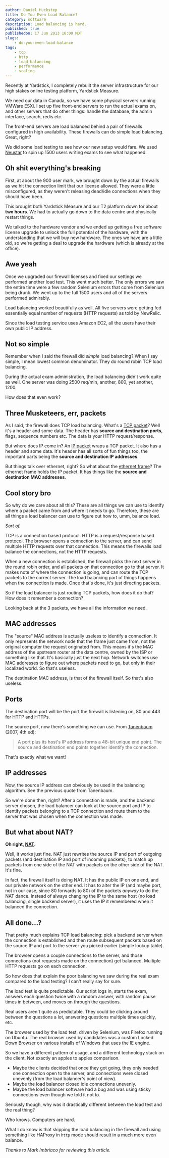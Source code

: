 ```yaml
--- 
author: Daniel Huckstep
title: Do You Even Load Balance?
category: software
description: Load balancing is hard.
published: true
publishedon: 17 Jun 2013 10:00 MDT
slugs: 
    - do-you-even-load-balance
tags: 
    - tcp
    - http
    - load-balancing
    - performance
    - scaling
---
```

Recently at Yardstick, I completely rebuilt the server infrastructure for our high stakes online testing platform, Yardstick Measure.

We need our data in Canada, so we have some physical servers running VMWare ESXi. I set up five front-end servers to run the actual exams on, and other servers that do other things: handle the database, the admin interface, search, redis etc.

The front-end servers are load balanced behind a pair of firewalls configured in high availability. These firewalls can do simple load balancing. Great, right?

We did some load testing to see how our new setup would fare. We used [Neustar](http://www.neustar.biz/enterprise/web-performance/what-is-load-testing#.Uby0sPZAQb4) to spin up 1500 users writing exams to see what happened.

## Oh shit everything's breaking

First, at about the 900 user mark, we brought down by the actual firewalls as we hit the connection limit that our license allowed. They were a little misconfigured, as they weren't releasing dead/idle connections when they should have been.

This brought both Yardstick Measure and our T2 platform down for about **two hours**. We had to actually go down to the data centre and physically restart things.

We talked to the hardware vendor and we ended up getting a free software license upgrade to unlock the full potential of the hardware, with the understanding that we will buy new hardware. The ones we have are a little old, so we're getting a deal to upgrade the hardware (which is already at the office).

## Awe yeah

Once we upgraded our firewall licenses and fixed our settings we performed another load test. This went much better. The only errors we saw the entire time were a few random Selenium errors that come from Selenium being drunk. We went up to the full 1500 users and all of the servers performed admirably.

Load balancing worked beautifully as well. All five servers were getting fed essentially equal number of requests (HTTP requests) as told by NewRelic.

Since the load testing service uses Amazon EC2, all the users have their own public IP address.

## Not so simple

Remember when I said the firewall did *simple* load balancing? When I say simple, I mean lowest common denominator. They do round robin TCP load balancing.

During the actual exam administration, the load balancing didn't work quite as well. One server was doing 2500 req/min, another, 800, yet another, 1200.

How does that even work?

## Three Musketeers, err, packets

As I said, the firewall does TCP load balancing. What's a [TCP packet](http://en.wikipedia.org/wiki/TCP_packet#TCP_segment_structure)? Well it's a header and some data. The header has **source and destination ports**, flags, sequence numbers etc. The data is your HTTP request/response.

But where does IP come in? An [IP packet](http://en.wikipedia.org/wiki/IP_packet) wraps a TCP packet. It also has a header and some data. It's header has all sorts of fun things too, the important parts being the **source and destination IP addresses**.

But things talk over ethernet, right? So what about the [ethernet frame](http://en.wikipedia.org/wiki/Ethernet_frame)? The ethernet frame holds the IP packet. It has things like the **source and destination MAC addresses**.

## Cool story bro

So why do we care about all this? These are all things we can use to identify where a packet came from and where it needs to go. Therefore, these are all things a load balancer can use to figure out how to, umm, balance load.

*Sort of.*

TCP is a connection based protocol. HTTP is a request/response based protocol. The browser opens a connection to the server, and can send multiple HTTP requests over that connection. This means the firewalls load balance the connections, not the HTTP requests.

When a new connection is established, the firewall picks the next server in the round robin order, and all packets on that connection go to that server. It makes note of where the connection is going, and can route the TCP packets to the correct server. The load balancing part of things happens when the connection is made. Once that's done, it's just directing packets.

So if the load balancer is just routing TCP packets, how does it do that? How does it remember a connection?

Looking back at the 3 packets, we have all the information we need.

## MAC addresses

The "source" MAC address is actually useless to identify a connection. It only represents the network node that the frame just came from, not the original computer the request originated from. This means it's the MAC address of the upstream router at the data centre, owned by the ISP or something like that. It's basically just the next hop. Network switches use MAC addresses to figure out where packets need to go, but only in their localized world. So that's useless.

The destination MAC address, is that of the firewall itself. So that's also useless.

## Ports

The destination port will be the port the firewall is listening on, 80 and 443 for HTTP and HTTPs.

The source port, now there's something we can use. From [Tanenbaum](http://www.amazon.com/Computer-Networks-4th-Edition-ebook/dp/B00371V7RO) (2007, 4th ed):

> A port plus its host's IP address forms a 48-bit unique end point. The source and destination end points together identify the connection.

That's exactly what we want!

## IP addresses

Now, the source IP address can obviously be used in the balancing algorithm. See the previous quote from Tanenbaum.

So we're done then, right? After a connection is made, and the backend server chosen, the load balancer can look at the source port and IP to identify packets belonging to a TCP connection and route them to the server that was chosen when the connection was made.

## But what about NAT?

**Oh right, [NAT](http://en.wikipedia.org/wiki/Network_address_translation).**

Well, it works just fine. NAT just rewrites the source IP and port of outgoing packets (and destination IP and port of incoming packets), to match up packets from one side of the NAT with packets on the other side of the NAT. It's fine.

In fact, the firewall itself is doing NAT. It has the public IP on one end, and our private network on the other end. It has to alter the IP (and maybe port, not in our case, since 80 forwards to 80) of the packets *anyway* to do the NAT dance. Instead of always changing the IP to the same host (no load balancing, single backend server), it uses the IP it remembered when it balanced the connection.

## All done…?

That pretty much explains TCP load balancing: pick a backend server when the connection is established and then route subsequent packets based on the source IP and port to the server you picked earlier (simple lookup table).

The browser opens a couple connections to the server, and those connections (not requests made on the connection) get balanced. Multiple HTTP requests go on each connection.

So how does that explain the poor balancing we saw during the real exam compared to the load testing? I can't really say for sure.

The load test is quite predictable. Our script logs in, starts the exam, answers each question twice with a random answer, with random pause times in between, and moves on through the questions.

Real users aren't quite as predictable. They could be clicking around between the questions a lot, answering questions multiple times quickly, etc.

The browser used by the load test, driven by Selenium, was Firefox running on Ubuntu. The real browser used by candidates was a custom Locked Down Browser on various installs of Windows that uses the IE engine.

So we have a different pattern of usage, and a different technology stack on the client. Not exactly an apples to apples comparison.

* Maybe the clients decided that once they got going, they only needed one connection open to the server, and connections were closed unevenly (from the load balancer's point of view).
* Maybe the load balancer closed idle connections unevenly.
* Maybe the load balancer software had a bug and was using sticky connections even though we told it not to.

Seriously though, why was it drastically different between the load test and the real thing?

Who knows. Computers are hard.

What I do know is that skipping the load balancing in the firewall and using something like HAProxy in `http` mode should result in a much more even balance.

*Thanks to Mark Imbriaco for reviewing this article.*
